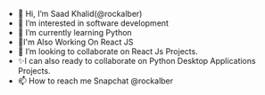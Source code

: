 - 👋 Hi, I’m Saad Khalid(@rockalber)
- 👀 I’m interested in software development 
- 🌱 I’m currently learning Python
- 🌱I'm Also Working On React JS
- 💞️ I’m looking to collaborate on React Js Projects.
- ✨I can also ready to collaborate on Python Desktop Applications Projects.
- 📫 How to reach me Snapchat @rockalber

<!---
rockalber/rockalber is a ✨ special ✨ repository because its `README.md` (this file) appears on your GitHub profile.
You can click the Preview link to take a look at your changes.
--->
